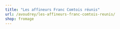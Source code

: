 ```yaml
---
title: "Les affineurs Franc Comtois réunis"
url: /avoudrey/les-affineurs-franc-comtois-reunis/
shop: fromage
---
```

